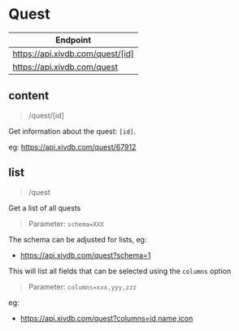 # Quest

|Endpoint|
|---|
|https://api.xivdb.com/quest/[id]|
|https://api.xivdb.com/quest|

## content

> /quest/[id]

Get information about the quest: `[id]`.

eg: https://api.xivdb.com/quest/67912

## list

> /quest

Get a list of all quests

> Parameter: `schema=XXX`

The schema can be adjusted for lists, eg:

- https://api.xivdb.com/quest?schema=1

This will list all fields that can be selected using the `columns` option

> Parameter: `columns=xxx,yyy,zzz`

eg: 

- https://api.xivdb.com/quest?columns=id,name,icon

